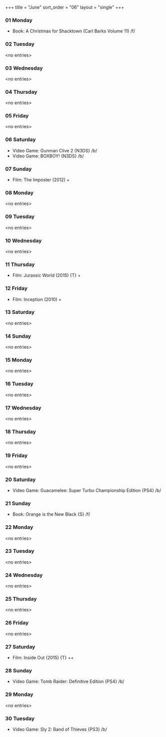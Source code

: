 +++
title = "June"
sort_order = "06"
layout = "single"
+++

### 01 Monday


* Book: A Christmas for Shacktown (Carl Barks Volume 11) /f/


### 02 Tuesday


\<no entries\>



### 03 Wednesday


\<no entries\>



### 04 Thursday


\<no entries\>



### 05 Friday


\<no entries\>



### 06 Saturday


* Video Game: Gunman Clive 2 {N3DS} /b/
* Video Game: BOXBOY! {N3DS} /b/

### 07 Sunday


* Film: The Imposter (2012) +


### 08 Monday


\<no entries\>



### 09 Tuesday


\<no entries\>



### 10 Wednesday


\<no entries\>



### 11 Thursday


* Film: Jurassic World (2015) {T} +


### 12 Friday


* Film: Inception (2010) +


### 13 Saturday


\<no entries\>



### 14 Sunday


\<no entries\>



### 15 Monday


\<no entries\>



### 16 Tuesday


\<no entries\>



### 17 Wednesday


\<no entries\>



### 18 Thursday


\<no entries\>



### 19 Friday


\<no entries\>



### 20 Saturday


* Video Game: Guacamelee: Super Turbo Championship Edition {PS4} /b/

### 21 Sunday


* Book: Orange is the New Black {S} /f/


### 22 Monday


\<no entries\>



### 23 Tuesday


\<no entries\>



### 24 Wednesday


\<no entries\>



### 25 Thursday


\<no entries\>



### 26 Friday


\<no entries\>



### 27 Saturday


* Film: Inside Out (2015) {T} ++


### 28 Sunday


* Video Game: Tomb Raider: Definitive Edition {PS4} /b/

### 29 Monday


\<no entries\>



### 30 Tuesday


* Video Game: Sly 2: Band of Thieves {PS3} /b/
